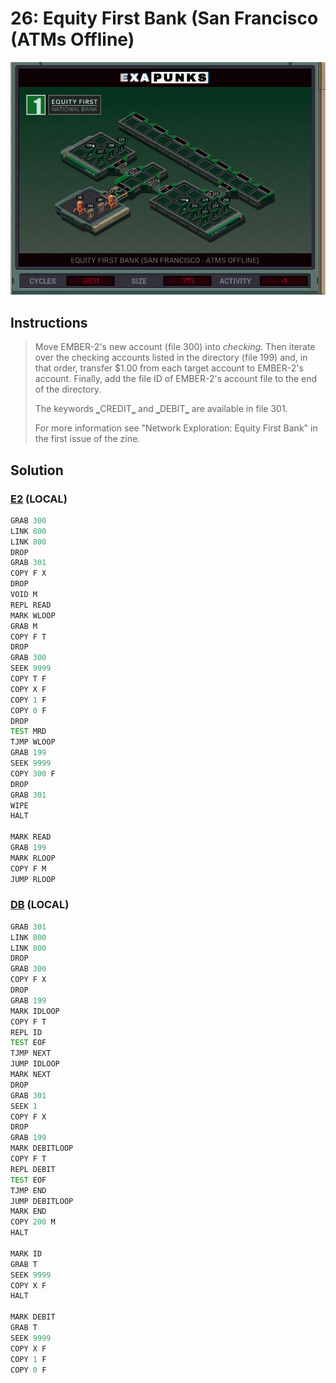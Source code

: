 # 26: Equity First Bank (San Francisco (ATMs Offline)
<div align='center'><img src='PB025.gif' /></div>

## Instructions
>﻿Move EMBER-2's new account (file 300) into *checking*. Then iterate over the checking accounts listed in the directory (file 199) and, in that order, transfer $1.00 from each target account to EMBER-2's account. Finally, add the file ID of EMBER-2's account file to the end of the directory.
>
>The keywords ‗CREDIT‗ and ‗DEBIT‗ are available in file 301.
>
>For more information see "Network Exploration: Equity First Bank" in the first issue of the zine.

## Solution

### [E2](E2.exa) (LOCAL)
```asm
GRAB 300
LINK 800
LINK 800
DROP
GRAB 301
COPY F X
DROP
VOID M
REPL READ
MARK WLOOP
GRAB M
COPY F T
DROP
GRAB 300
SEEK 9999
COPY T F
COPY X F
COPY 1 F
COPY 0 F
DROP
TEST MRD
TJMP WLOOP
GRAB 199
SEEK 9999
COPY 300 F
DROP
GRAB 301
WIPE
HALT

MARK READ
GRAB 199
MARK RLOOP
COPY F M
JUMP RLOOP
```

### [DB](DB.exa) (LOCAL)
```asm
GRAB 301
LINK 800
LINK 800
DROP
GRAB 300
COPY F X
DROP
GRAB 199
MARK IDLOOP
COPY F T
REPL ID
TEST EOF
TJMP NEXT
JUMP IDLOOP
MARK NEXT
DROP
GRAB 301
SEEK 1
COPY F X
DROP
GRAB 199
MARK DEBITLOOP
COPY F T
REPL DEBIT
TEST EOF
TJMP END
JUMP DEBITLOOP
MARK END
COPY 200 M
HALT

MARK ID
GRAB T
SEEK 9999
COPY X F
HALT

MARK DEBIT
GRAB T
SEEK 9999
COPY X F
COPY 1 F
COPY 0 F
```